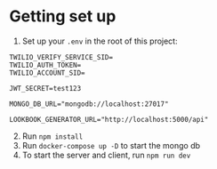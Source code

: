 # Getting set up 
1. Set up your `.env` in the root of this project:
```env
TWILIO_VERIFY_SERVICE_SID=
TWILIO_AUTH_TOKEN=
TWILIO_ACCOUNT_SID=

JWT_SECRET=test123

MONGO_DB_URL="mongodb://localhost:27017"

LOOKBOOK_GENERATOR_URL="http://localhost:5000/api"
```

2. Run `npm install`
3. Run `docker-compose up -D` to start the mongo db
4. To start the server and client, run `npm run dev`


   